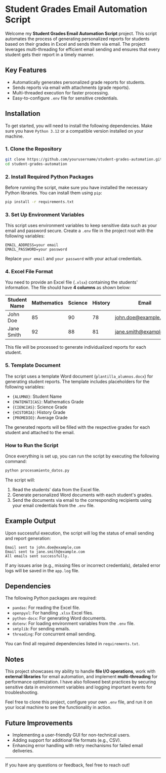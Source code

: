 
# Student Grades Email Automation Script

Welcome my **Student Grades Email Automation Script** project. This script automates the process of generating personalized reports for students based on their grades in Excel and sends them via email. The project leverages multi-threading for efficient email sending and ensures that every student gets their report in a timely manner.

## Key Features
- Automatically generates personalized grade reports for students.
- Sends reports via email with attachments (grade reports).
- Multi-threaded execution for faster processing.
- Easy-to-configure `.env` file for sensitive credentials.

## Installation

To get started, you will need to install the following dependencies. Make sure you have `Python 3.12` or a compatible version installed on your machine.

### 1. Clone the Repository

```bash
git clone https://github.com/yourusername/student-grades-automation.git
cd student-grades-automation
```

### 2. Install Required Python Packages

Before running the script, make sure you have installed the necessary Python libraries. You can install them using `pip`:

```bash
pip install -r requirements.txt
```

### 3. Set Up Environment Variables

This script uses environment variables to keep sensitive data such as your email and password secure. Create a `.env` file in the project root with the following variables:

```
EMAIL_ADDRESS=your email
EMAIL_PASSWORD=your password
```

Replace `your email` and `your password` with your actual credentials.

### 4. Excel File Format

You need to provide an Excel file (`.xlsx`) containing the students' information. The file should have **4 columns** as shown below:

| Student Name | Mathematics | Science | History | Email |
|--------------|-------------|---------|---------|-------|
| John Doe     | 85          | 90      | 78      | john.doe@example.com |
| Jane Smith   | 92          | 88      | 81      | jane.smith@example.com |

This file will be processed to generate individualized reports for each student.

### 5. Template Document

The script uses a template Word document (`plantilla_alumnos.docx`) for generating student reports. The template includes placeholders for the following variables:

- `{ALUMNO}`: Student Name
- `{MATEMÁTICAS}`: Mathematics Grade
- `{CIENCIAS}`: Science Grade
- `{HISTORIA}`: History Grade
- `{PROMEDIO}`: Average Grade

The generated reports will be filled with the respective grades for each student and attached to the email.

### How to Run the Script

Once everything is set up, you can run the script by executing the following command:

```bash
python procesamiento_datos.py
```

The script will:
1. Read the students' data from the Excel file.
2. Generate personalized Word documents with each student's grades.
3. Send the documents via email to the corresponding recipients using your email credentials from the `.env` file.

## Example Output

Upon successful execution, the script will log the status of email sending and report generation:

```
Email sent to john.doe@example.com
Email sent to jane.smith@example.com
All emails sent successfully.
```

If any issues arise (e.g., missing files or incorrect credentials), detailed error logs will be saved in the `app.log` file.

## Dependencies

The following Python packages are required:

- `pandas`: For reading the Excel file.
- `openpyxl`: For handling `.xlsx` Excel files.
- `python-docx`: For generating Word documents.
- `dotenv`: For loading environment variables from the `.env` file.
- `smtplib`: For sending emails.
- `threading`: For concurrent email sending.

You can find all required dependencies listed in `requirements.txt`.

## Notes

This project showcases my ability to handle **file I/O operations**, work with **external libraries** for email automation, and implement **multi-threading** for performance optimization. I have also followed best practices by securing sensitive data in environment variables and logging important events for troubleshooting.

Feel free to clone this project, configure your own `.env` file, and run it on your local machine to see the functionality in action.

## Future Improvements

- Implementing a user-friendly GUI for non-technical users.
- Adding support for additional file formats (e.g., CSV).
- Enhancing error handling with retry mechanisms for failed email deliveries.

---

If you have any questions or feedback, feel free to reach out!
